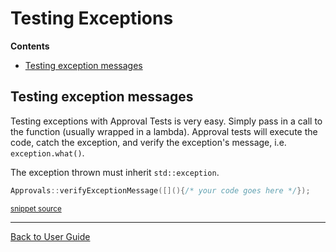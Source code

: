 <!--
This file was generate by MarkdownSnippets.
Source File: /doc/TestingExceptions.source.md
To change this file edit the source file and then re-run the generation using either the dotnet global tool (https://github.com/SimonCropp/MarkdownSnippets#markdownsnippetstool) or using the api (https://github.com/SimonCropp/MarkdownSnippets#running-as-a-unit-test).
-->
<a id="top"></a>

# Testing Exceptions



<!-- START doctoc generated TOC please keep comment here to allow auto update -->
<!-- DON'T EDIT THIS SECTION, INSTEAD RE-RUN doctoc TO UPDATE -->
**Contents**

- [Testing exception messages](#testing-exception-messages)

<!-- END doctoc generated TOC please keep comment here to allow auto update -->


## Testing exception messages

Testing exceptions with Approval Tests is very easy. Simply pass in a call to the function (usually wrapped in a lambda). Approval tests will execute the code, catch the exception, and verify the exception's message, i.e. `exception.what()`.

The exception thrown must inherit `std::exception`.

<!-- snippet: verify_exception_message_example -->
```cpp
Approvals::verifyExceptionMessage([](){/* your code goes here */});
```
<sup>[snippet source](/ApprovalTests_Catch2_Tests/ApprovalsTests.cpp#L110-L112)</sup>
<!-- endsnippet -->

---

[Back to User Guide](README.md#top)
